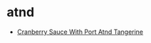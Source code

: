 # atnd

 * [Cranberry Sauce With Port Atnd Tangerine](../../index/c/cranberry-sauce-with-port-atnd-tangerine-240572.json)
